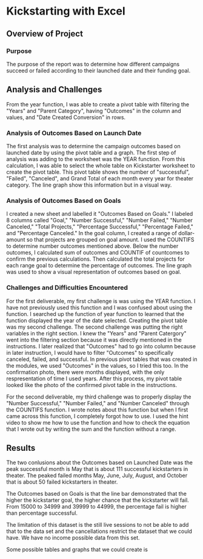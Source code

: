 # Kickstarting with Excel

## Overview of Project

### Purpose
The purpose of the report was to determine how different campaigns succeed or failed according to their launched date and their funding goal.

## Analysis and Challenges
From the year function, I was able to create a pivot table with filtering the "Years" and "Parent Category", having "Outcomes" in the column and values, and "Date Created Conversion" in rows. 

### Analysis of Outcomes Based on Launch Date
The first analysis was to determine the campaign outcomes based on launched date by using the pivot table and a graph. The first step of analysis was adding to the worksheet was the YEAR function. From this calculation, I was able to select the whole table on Kickstarter worksheet to create the pivot table. This pivot table shows the number of "successful", "Failed", "Canceled", and Grand Total of each month every year for theater category. The line graph show this information but in a visual way.

### Analysis of Outcomes Based on Goals
I created a new sheet and labelled it "Outcomes Based on Goals." I labeled 8 columns called "Goal," "Number Successful," "Number Failed," "Number Canceled," "Total Projects," "Percentage Successful," "Percentage Failed," and "Percentage Canceled." In the goal column, I created a range of dollar-amount so that projects are grouped on goal amount. I used the COUNTIFS to determine number outcomes mentioned above. Below the number outcomes, I calculated sum of outcomes and COUNTIF of countcomes to confirm the previous calculations. Then calculated the total projects for each range goal to determine the percentage of outcomes. The line graph was used to show a visual representation of outcomes based on goal. 

### Challenges and Difficulties Encountered
For the first deliverable, my first challenge is was using the YEAR function. I have not previously used this function and I was confused about using the function. I searched up the function of year function to learned that the function displayed the year of the date selected. Creating the pivot table was my second challenge. The second challenge was putting the right variables in the right section. I knew the "Years" and "Parent Catergory" went into the filtering section because it was directly mentioned in the instructions. I later realized that "Outcomes" had to go into column because in later instruction, I would have to filter "Outcomes" to specifically canceled, failed, and successful. In previous pivot tables that was created in the modules, we used "Outcomes" in the values, so I tried this too. In the confirmation photo, there were months displayed, with the only respresentation of time I used years. After this process, my pivot table looked like the photo of the confirmed pivot table in the instructions.

For the second deliverable, my third challenge was to properly display the "Number Successful," "Number Failed," and "Number Canceled" through the COUNTIFS function. I wrote notes about this function but when I first came across this function, I completely forgot how to use. I used the hint video to show me how to use the function and how to check the equation that I wrote out by writing the sum and the function without a range. 

## Results
The two conlusions about the Outcomes based on Launched Date was the peak successful month is May that is about 111 successful kickstarters in theater. The peaked failed months May, June, July, August, and October that is about 50 failed kickstarters in theater. 

The Outcomes based on Goals is that the line bar demonstrated that the higher the kickstarter goal, the higher chance that the kickstarter will fail. From 15000 to 34999 and 39999 to 44999, the percentage fail is higher than percentage successful. 

The limitation of this dataset is the still live sessions to not be able to add that to the data set and the cancellations restrict the dataset that we could have. We have no income possible data from this set. 

Some possible tables and graphs that we could create is
